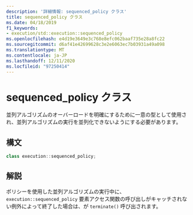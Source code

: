 ```yaml
---
description: '詳細情報: sequenced_policy クラス'
title: sequenced_policy クラス
ms.date: 04/18/2019
f1_keywords:
- execution/std::execution::sequenced_policy
ms.openlocfilehash: e4d19e3649e3c768e8efc062baaf735e28a8fc22
ms.sourcegitcommit: d6af41e42699628c3e2e6063ec7b03931a49a098
ms.translationtype: MT
ms.contentlocale: ja-JP
ms.lasthandoff: 12/11/2020
ms.locfileid: "97250414"
---
```

# <a name="sequenced_policy-class"></a>sequenced_policy クラス

並列アルゴリズムのオーバーロードを明確にするために一意の型として使用され、並列アルゴリズムの実行を並列化できないようにする必要があります。

## <a name="syntax"></a>構文

```cpp
class execution::sequenced_policy;
```

## <a name="remarks"></a>解説

ポリシーを使用した並列アルゴリズムの実行中に、 `execution::sequenced_policy` 要素アクセス関数の呼び出しがキャッチされない例外によって終了した場合は、が `terminate()` 呼び出されます。
